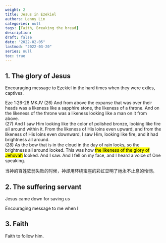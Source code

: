 ```yaml
---
weight: 2
title: Jesus in Ezekiel
authors: Lenny Lin
categories: null
tags: [Faith, Breaking the bread]
description: 
draft: false
date: "2022-02-05"
lastmod: "2022-03-20"
series: null
toc: true
---
```


<!--more-->

## 1. The glory  of Jesus
Encouraging message to Ezekiel in the hard times when they were exiles, captives.

Eze 1:26-28 MKJV
(26)  And from above the expanse that was over their heads was a likeness like a sapphire stone, the likeness of a throne. And on the likeness of the throne was a likeness looking like a man on it from above.  
(27)  And I saw Him looking like the color of polished bronze, looking like fire all around within it. From the likeness of His loins even upward, and from the likeness of His loins even downward, I saw Him, looking like fire, and it had brightness all around.  
(28)  As the bow that is in the cloud in the day of rain looks, so the brightness all around looked. This was how <mark>the likeness of the glory of Jehovah</mark> looked. And I saw. And I fell on my face, and I heard a voice of One speaking.

当神的百姓软弱失败的时候，神却用环绕宝座的彩虹显明了祂永不止息的怜悯。

## 2. The suffering servant 
Jesus came down for saving us

Encouraging message to me when I  

## 3. Faith

Faith to follow him.